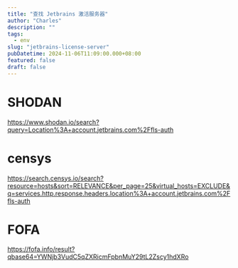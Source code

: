 ```yaml
---
title: "查找 Jetbrains 激活服务器"
author: "Charles"
description: ""
tags:
  - env
slug: "jetbrains-license-server"
pubDatetime: 2024-11-06T11:09:00.000+08:00
featured: false
draft: false
---
```


# SHODAN
https://www.shodan.io/search?query=Location%3A+account.jetbrains.com%2Ffls-auth

# censys
https://search.censys.io/search?resource=hosts&sort=RELEVANCE&per_page=25&virtual_hosts=EXCLUDE&q=services.http.response.headers.location%3A+account.jetbrains.com%2Ffls-auth

# FOFA
https://fofa.info/result?qbase64=YWNjb3VudC5qZXRicmFpbnMuY29tL2Zscy1hdXRo